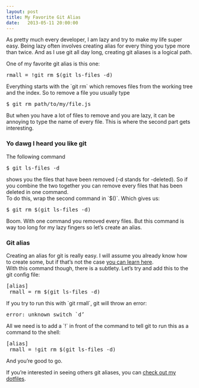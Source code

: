 ```yaml
---
layout: post
title: My Favorite Git Alias
date:   2013-05-11 20:00:00
---
```



<p>As pretty much every developer, I am lazy and try to make my life super easy. Being lazy often involves creating alias for every thing you type more than twice. And as I use git all day long, creating git aliases is a logical path.</p>
<p>One of my favorite git alias is this one:</p>
<pre>rmall = !git rm $(git ls-files -d)</pre>

<p>Everything starts with the `git rm` which removes files from the working tree and the index. So to remove a file you usually type</p>
<pre>$ git rm path/to/my/file.js</pre>
<p>But when you have a lot of files to remove and you are lazy, it can be annoying to type the name of every file. This is where the second part gets interesting.</p>

<h3>Yo dawg I heard you like git</h3>
<p>The following command</p>
<pre>$ git ls-files -d</pre>
<p>shows you the files that have been removed (-d stands for -deleted). So if you combine the two together you can remove every files that has been deleted in one command.
<br>To do this, wrap the second command in `$()`. Which gives us:</p>
<pre>$ git rm $(git ls-files -d)</pre>
<p>Boom. With one command you removed every files. But this command is way too long for my lazy fingers so let’s create an alias.</p>

<h3>Git alias</h3>
<p>Creating an alias for git is really easy. I will assume you already know how to create some, but if that’s not the case <a target="_blank" href="http://git-scm.com/book/en/Git-Basics-Tips-and-Tricks">you can learn here</a>.
<br>With this command though, there is a subtlety. Let’s try and add this to the git config file:</p>
<pre>[alias]<br> rmall = rm $(git ls-files -d)</pre>
<p>If you try to run this with `git rmall`, git will throw an error:</p>
<pre>error: unknown switch `d’</pre>
<p>All we need is to add a `!` in front of the command to tell git to run this as a command to the shell:</p>
<pre>[alias]<br> rmall = !git rm $(git ls-files -d)</pre>
<p>And you’re good to go.</p>
<p>If you’re interested in seeing others git aliases, you can <a target="_blank" href="https://github.com/romainberger/dotfiles">check out my dotfiles</a>.</p>
